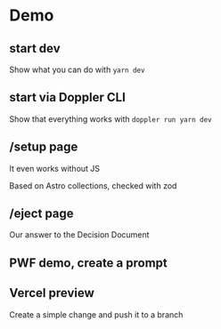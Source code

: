 # Demo

## start dev

Show what you can do with `yarn dev`

## start via Doppler CLI

Show that everything works with `doppler run yarn dev`

## /setup page

It even works without JS

Based on Astro collections, checked with zod

## /eject page

Our answer to the Decision Document

## PWF demo, create a prompt

## Vercel preview

Create a simple change and push it to a branch
